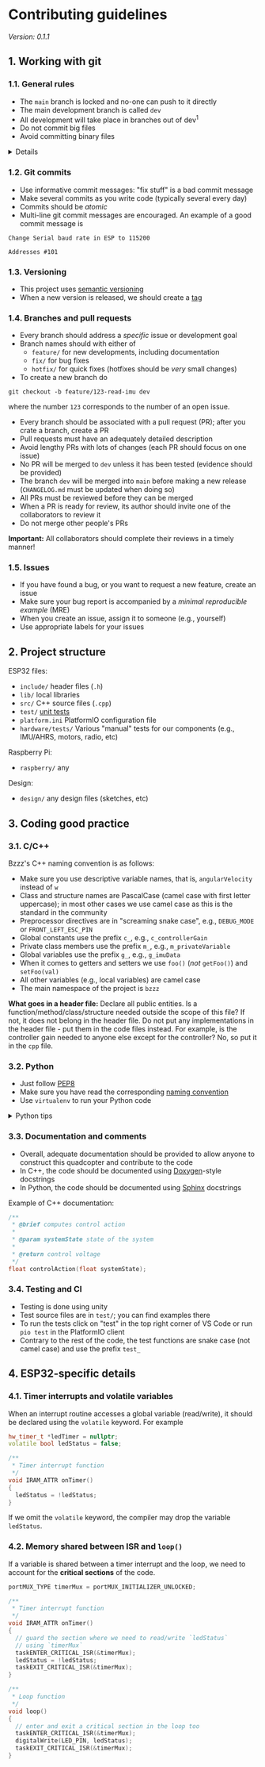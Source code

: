 # Contributing guidelines

_Version: 0.1.1_


## 1. Working with git

### 1.1. General rules

- The `main` branch is locked and no-one can push to it directly
- The main development branch is called `dev`
- All development will take place in branches out of dev<sup>1</sup>
- Do not commit big files
- Avoid committing binary files


<details>
  <summary>Details</summary>
  
  <sup>1</sup> To create a new branch out of dev do

  ```
  git checkout dev
  git pull origin dev
  git checkout -b name_of_branch dev
  ```

</details>

### 1.2. Git commits

- Use informative commit messages: "fix stuff" is a bad commit message
- Make several commits as you write code (typically several every day)
- Commits should be _atomic_
- Multi-line git commit messages are encouraged. An example of a good commit message is

```
Change Serial baud rate in ESP to 115200

Addresses #101
```

### 1.3. Versioning

- This project uses [semantic versioning](https://semver.org/)
- When a new version is released, we should create a [tag](https://git-scm.com/book/en/v2/Git-Basics-Tagging)


### 1.4. Branches and pull requests

- Every branch should address a _specific_ issue or development goal
- Branch names should with either of
    - `feature/` for new developments, including documentation
    - `fix/` for bug fixes
    - `hotfix/` for quick fixes (hotfixes should be _very_ small changes)
- To create a new branch do 

```git
git checkout -b feature/123-read-imu dev
```

where the number `123` corresponds to the number of an open issue.

- Every branch should be associated with a pull request (PR); after you crate a branch, create a PR
- Pull requests must have an adequately detailed description
- Avoid lengthy PRs with lots of changes (each PR should focus on one issue)
- No PR will be merged to `dev` unless it has been tested (evidence should be provided)
- The branch `dev` will be merged into `main` before making a new release (`CHANGELOG.md` must be updated when doing so)
- All PRs must be reviewed before they can be merged
- When a PR is ready for review, its author should invite one of the collaborators to review it
- Do not merge other people's PRs

**Important:** All collaborators should complete their reviews in a timely manner! 


### 1.5. Issues

- If you have found a bug, or you want to request a new feature, create an issue 
- Make sure your bug report is accompanied by a _minimal reproducible example_ (MRE)
- When you create an issue, assign it to someone (e.g., yourself)
- Use appropriate labels for your issues


## 2. Project structure

ESP32 files:

- `include/` header files (`.h`) 
- `lib/` local libraries
- `src/` C++ source files (`.cpp`)
- `test/` [unit tests](https://docs.platformio.org/en/latest/advanced/unit-testing/index.html)
- `platform.ini` PlatformIO configuration file
- `hardware/tests/` Various "manual" tests for our components (e.g., IMU/AHRS, motors, radio, etc)

Raspberry Pi:
- `raspberry/` any 

Design:
- `design/` any design files (sketches, etc)


## 3. Coding good practice 

### 3.1. C/C++

Bzzz's C++ naming convention is as follows:

- Make sure you use descriptive variable names, that is, `angularVelocity` instead of `w`
- Class and structure names are PascalCase (camel case with first letter uppercase); in most other cases we use camel case as this is the standard in the community
- Preprocessor directives are in "screaming snake case", e.g., `DEBUG_MODE` or `FRONT_LEFT_ESC_PIN`
- Global constants use the prefix `c_`, e.g., `c_controllerGain`
- Private class members use the prefix `m_`, e.g., `m_privateVariable`
- Global variables use the prefix `g_`, e.g., `g_imuData`
- When it comes to getters and setters we use `foo()` (_not_ `getFoo()`) and `setFoo(val)`
- All other variables (e.g., local variables) are camel case
- The main namespace of the project is `bzzz`

**What goes in a header file:** Declare all public entities. Is a function/method/class/structure needed outside the scope of this file? If not, it does not belong in the header file. Do not put any implementations in the header file - put them in the code files instead. For example, is the controller gain needed to anyone else except for the controller? No, so put it in the `cpp` file.

### 3.2. Python

- Just follow [PEP8](https://peps.python.org/pep-0008/)
- Make sure you have read the corresponding [naming convention](https://peps.python.org/pep-0008/#naming-conventions)
- Use `virtualenv` to run your Python code

<details>
  <summary>Python tips</summary>

  - Study [PEP8](https://peps.python.org/pep-0008/) carefully (and follow it)
  - Classes are `CamelCase`
  - Function/method names are `snake_case`
  - Use an autopep8 formatter in VS code
  - Unused (output) variables are `_like_this`
  - Avoid one-letter or confusing variable names (e.g., use `acceleration` instead of `a`)
  - Should this method be public? Think again! If not, make it a `__private_method()`

</details>

### 3.3. Documentation and comments

- Overall, adequate documentation should be provided to allow anyone to construct this quadcopter and contribute to the code
- In C++, the code should be documented using [Doxygen](https://www.doxygen.nl/manual/docblocks.html)-style docstrings
- In Python, the code should be documented using [Sphinx](https://sphinx-rtd-tutorial.readthedocs.io/en/latest/docstrings.html) docstrings

Example of C++ documentation:

```c++
/**
 * @brief computes control action
 *
 * @param systemState state of the system
 *
 * @return control voltage
 */
float controlAction(float systemState);
```

### 3.4. Testing and CI

- Testing is done using unity
- Test source files are in `test/`; you can find examples there
- To run the tests click on "test" in the top right corner of VS Code or run `pio test` in the PlatformIO client
- Contrary to the rest of the code, the test functions are snake case (not camel case) and use the prefix `test_`


## 4. ESP32-specific details

### 4.1. Timer interrupts and volatile variables

When an interrupt routine accesses a global variable (read/write), it should be declared using the `volatile` keyword. For example

```c++
hw_timer_t *ledTimer = nullptr;
volatile bool ledStatus = false;

/**
 * Timer interrupt function
 */
void IRAM_ATTR onTimer()
{
  ledStatus = !ledStatus;
}
```

If we omit the `volatile` keyword, the compiler may drop the variable `ledStatus`.

### 4.2. Memory shared between ISR and `loop()`

If a variable is shared between a timer interrupt and the loop, we need to account for the **critical sections** of the code.

```c++
portMUX_TYPE timerMux = portMUX_INITIALIZER_UNLOCKED;

/**
 * Timer interrupt function 
 */
void IRAM_ATTR onTimer()
{
  // guard the section where we need to read/write `ledStatus`
  // using `timerMux`
  taskENTER_CRITICAL_ISR(&timerMux);
  ledStatus = !ledStatus;
  taskEXIT_CRITICAL_ISR(&timerMux);
}

/**
 * Loop function
 */
void loop()
{
  // enter and exit a critical section in the loop too
  taskENTER_CRITICAL_ISR(&timerMux);
  digitalWrite(LED_PIN, ledStatus);
  taskEXIT_CRITICAL_ISR(&timerMux);
}
```
